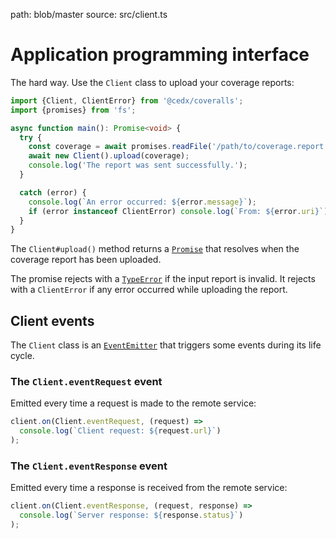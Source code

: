 path: blob/master
source: src/client.ts

# Application programming interface
The hard way. Use the `Client` class to upload your coverage reports:

```ts
import {Client, ClientError} from '@cedx/coveralls';
import {promises} from 'fs';

async function main(): Promise<void> {
  try {
    const coverage = await promises.readFile('/path/to/coverage.report', 'utf8');
    await new Client().upload(coverage);
    console.log('The report was sent successfully.');
  }

  catch (error) {
    console.log(`An error occurred: ${error.message}`);
    if (error instanceof ClientError) console.log(`From: ${error.uri}`);
  }
}
```

The `Client#upload()` method returns a [`Promise`](https://developer.mozilla.org/en-US/docs/Web/JavaScript/Reference/Global_Objects/Promise) that resolves when the coverage report has been uploaded.

The promise rejects with a [`TypeError`](https://developer.mozilla.org/en-US/docs/Web/JavaScript/Reference/Global_Objects/TypeError)
if the input report is invalid. It rejects with a `ClientError` if any error occurred while uploading the report.

## Client events
The `Client` class is an [`EventEmitter`](https://nodejs.org/api/events.html) that triggers some events during its life cycle.

### The `Client.eventRequest` event
Emitted every time a request is made to the remote service:

```ts
client.on(Client.eventRequest, (request) =>
  console.log(`Client request: ${request.url}`)
);
```

### The `Client.eventResponse` event
Emitted every time a response is received from the remote service:

```ts
client.on(Client.eventResponse, (request, response) =>
  console.log(`Server response: ${response.status}`)
);
```
